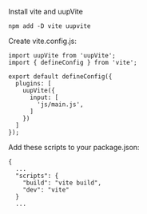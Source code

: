 Install vite and uupVite
```
npm add -D vite uupvite
```

Create vite.config.js:
```
import uupVite from 'uupVite';
import { defineConfig } from 'vite';

export default defineConfig({
  plugins: [
    uupVite({
      input: [
        'js/main.js',
      ]
    })
  ]
});
```

Add these scripts to your package.json:

```
{
  ...
  "scripts": {
    "build": "vite build",
    "dev": "vite"
  }
  ...
```
